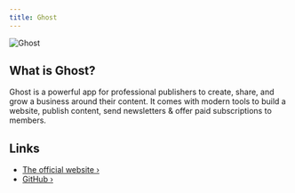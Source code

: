 ```yaml
---
title: Ghost
---
```


![Ghost](https://user-images.githubusercontent.com/353959/169805900-66be5b89-0859-4816-8da9-528ed7534704.png)

## What is Ghost?

Ghost is a powerful app for professional publishers to create, share, and grow a business around their content. It comes with modern tools to build a website, publish content, send newsletters & offer paid subscriptions to members.

## Links

- [The official website ›](https://ghost.org/)
- [GitHub ›](https://github.com/TryGhost/Ghost)
